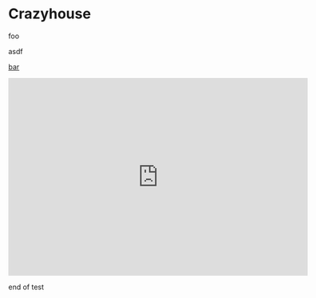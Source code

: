 # Crazyhouse
foo

asdf

<a href="foo">bar</a>

<iframe src="https://lichess.org/embed/zklbBMYI#56" width=600 height=397 frameborder=0></iframe>


end of test
